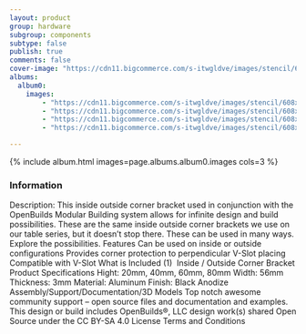 ```yaml
---
layout: product
group: hardware
subgroup: components
subtype: false
publish: true
comments: false
cover-image: "https://cdn11.bigcommerce.com/s-itwgldve/images/stencil/608x608/products/3855/8701/Inside-Outside_2__57151.1675310615.png?c=2"
albums:
  album0:
    images:
        - "https://cdn11.bigcommerce.com/s-itwgldve/images/stencil/608x608/products/3855/8701/Inside-Outside_2__57151.1675310615.png?c=2"
        - "https://cdn11.bigcommerce.com/s-itwgldve/images/stencil/608x608/products/3855/8727/Inside-Outside_3__41292.1675310615.png?c=2"
        - "https://cdn11.bigcommerce.com/s-itwgldve/images/stencil/608x608/products/3855/8695/Inside-Outside_1__23668.1675310614.png?c=2"
        - "https://cdn11.bigcommerce.com/s-itwgldve/images/stencil/608x608/products/3855/7972/Inside-Outside_4__84021.1675310614.png?c=2"

---
```


{% include album.html images=page.albums.album0.images cols=3 %}

### Information

Description:
 This inside outside corner bracket used in conjunction with the OpenBuilds Modular Building system allows for infinite design and build possibilities.  These are the same inside outside corner brackets we use on our table series, but it doesn’t stop there. These can be used in many ways. Explore the possibilities.   Features  Can be used on inside or outside configurations Provides corner protection to perpendicular V-Slot placing Compatible with V-Slot  What is Included  (1)  Inside / Outside Corner Bracket  Product Specifications  Hight: 20mm, 40mm, 60mm, 80mm Width: 56mm Thickness: 3mm Material: Aluminum Finish: Black Anodize  Assembly/Support/Documentation/3D Models Top notch awesome community support – open source files and documentation and examples. This design or build includes OpenBuilds®, LLC design work(s) shared Open Source under the CC BY-SA 4.0 License Terms and Conditions  


